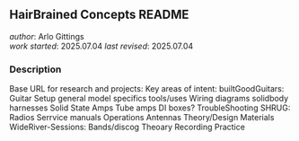 ## HairBrained Concepts README
_author_: Arlo Gittings  
_work started_: 2025.07.04
_last revised_: 2025.07.04
### Description
Base URL for research and projects:
Key areas of intent:
  builtGoodGuitars:
    Guitar Setup
      general
      model specifics
      tools/uses
    Wiring diagrams
      solidbody harnesses
      Solid State Amps
      Tube amps
      DI boxes?
    TroubleShooting
  SHRUG:
    Radios
      Serrvice manuals
      Operations
    Antennas
      Theory/Design
      Materials
  WideRiver-Sessions:
    Bands/discog
    Theoary
    Recording
    Practice
  

